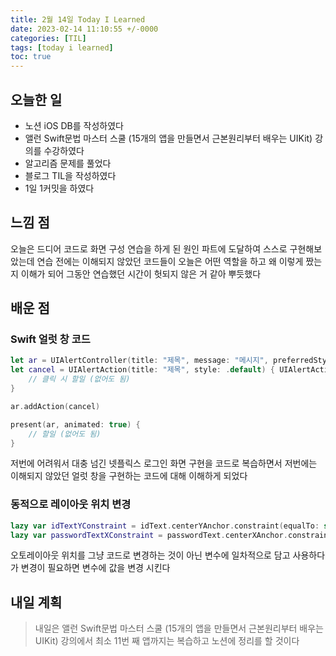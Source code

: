 ```yaml
---
title: 2월 14일 Today I Learned
date: 2023-02-14 11:10:55 +/-0000
categories: [TIL]
tags: [today i learned]
toc: true
---
```


## 오늘한 일

* 노션 iOS DB를 작성하였다
* 앨런 Swift문법 마스터 스쿨 (15개의 앱을 만들면서 근본원리부터 배우는 UIKit) 강의를 수강하였다
* 알고리즘 문제를 풀었다
* 블로그 TIL을 작성하였다
* 1일 1커밋을 하였다

## 느낌 점

오늘은 드디어 코드로 화면 구성 연습을 하게 된 원인 파트에 도달하여 스스로 구현해보았는데
연습 전에는 이해되지 않았던 코드들이 오늘은 어떤 역할을 하고 왜 이렇게 짰는 지 이해가 되어 그동안
연습했던 시간이 헛되지 않은 거 같아 뿌듯했다

## 배운 점

### Swift 얼럿 창 코드

~~~swift
let ar = UIAlertController(title: "제목", message: "메시지", preferredStyle: .alert)
let cancel = UIAlertAction(title: "제목", style: .default) { UIAlertAction in
    // 클릭 시 할일 (없어도 됨)
}

ar.addAction(cancel)

present(ar, animated: true) {
    // 할일 (없어도 됨)
}
~~~

저번에 어려워서 대충 넘긴 넷플릭스 로그인 화면 구현을 코드로 복습하면서 저번에는 이해되지 않았던 
얼럿 창을 구현하는 코드에 대해 이해하게 되었다

### 동적으로 레이아웃 위치 변경

```swift
lazy var idTextYConstraint = idText.centerYAnchor.constraint(equalTo: self.centerYAnchor)
lazy var passwordTextXConstraint = passwordText.centerXAnchor.constraint(equalTo: self.centerXAnchor)
```

오토레이아웃 위치를 그냥 코드로 변경하는 것이 아닌 변수에 일차적으로 담고 사용하다가 변경이 필요하면 변수에 값을 변경 시킨다

## 내일 계획

> 내일은 앨런 Swift문법 마스터 스쿨 (15개의 앱을 만들면서 근본원리부터 배우는 UIKit) 강의에서 최소 11번 째 앱까지는 복습하고 노션에 정리를 할 것이다